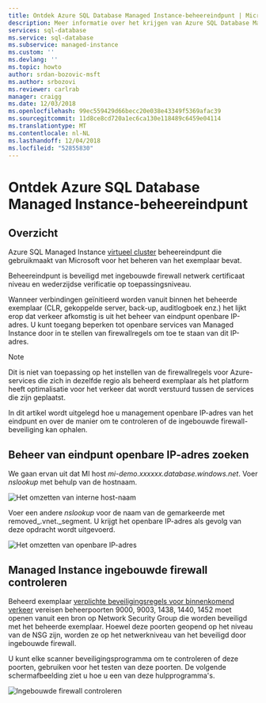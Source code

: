 ```yaml
---
title: Ontdek Azure SQL Database Managed Instance-beheereindpunt | Microsoft Docs
description: Meer informatie over het krijgen van Azure SQL Database Managed Instance management eindpunt openbare IP-adres te controleren of de ingebouwde firewall-beveiliging
services: sql-database
ms.service: sql-database
ms.subservice: managed-instance
ms.custom: ''
ms.devlang: ''
ms.topic: howto
author: srdan-bozovic-msft
ms.author: srbozovi
ms.reviewer: carlrab
manager: craigg
ms.date: 12/03/2018
ms.openlocfilehash: 99ec559429d66becc20e038e43349f5369afac39
ms.sourcegitcommit: 11d8ce8cd720a1ec6ca130e118489c6459e04114
ms.translationtype: MT
ms.contentlocale: nl-NL
ms.lasthandoff: 12/04/2018
ms.locfileid: "52855830"
---
```

# <a name="discover-azure-sql-database-managed-instance-management-endpoint"></a>Ontdek Azure SQL Database Managed Instance-beheereindpunt 

## <a name="overview"></a>Overzicht
Azure SQL Managed Instance [virtueel cluster](sql-database-managed-instance-connectivity-architecture.md) beheereindpunt die gebruikmaakt van Microsoft voor het beheren van het exemplaar bevat.  

Beheereindpunt is beveiligd met ingebouwde firewall netwerk certificaat niveau en wederzijdse verificatie op toepassingsniveau. 

Wanneer verbindingen geïnitieerd worden vanuit binnen het beheerde exemplaar (CLR, gekoppelde server, back-up, auditlogboek enz.) het lijkt erop dat verkeer afkomstig is uit het beheer van eindpunt openbare IP-adres. U kunt toegang beperken tot openbare services van Managed Instance door in te stellen van firewallregels om toe te staan van dit IP-adres.

> [!NOTE]
> Dit is niet van toepassing op het instellen van de firewallregels voor Azure-services die zich in dezelfde regio als beheerd exemplaar als het platform heeft optimalisatie voor het verkeer dat wordt verstuurd tussen de services die zijn geplaatst. 

In dit artikel wordt uitgelegd hoe u management openbare IP-adres van het eindpunt en over de manier om te controleren of de ingebouwde firewall-beveiliging kan ophalen.

## <a name="finding-management-endpoint-public-ip-address"></a>Beheer van eindpunt openbare IP-adres zoeken
We gaan ervan uit dat MI host _mi-demo.xxxxxx.database.windows.net_. Voer _nslookup_ met behulp van de hostnaam.

![Het omzetten van interne host-naam](./media/sql-database-managed-instance-management-endpoint/01_find_internal_host.png)

Voer een andere _nslookup_ voor de naam van de gemarkeerde met removed_.vnet._segment. U krijgt het openbare IP-adres als gevolg van deze opdracht wordt uitgevoerd.

![Het omzetten van openbare IP-adres](./media/sql-database-managed-instance-management-endpoint/02_find_public_ip.png)

## <a name="verifying-managed-instance-built-in-firewall"></a>Managed Instance ingebouwde firewall controleren
Beheerd exemplaar [verplichte beveiligingsregels voor binnenkomend verkeer](sql-database-managed-instance-vnet-configuration.md#mandatory-inbound-security-rules) vereisen beheerpoorten 9000, 9003, 1438, 1440, 1452 moet openen vanuit een bron op Network Security Group die worden beveiligd met het beheerde exemplaar. Hoewel deze poorten geopend op het niveau van de NSG zijn, worden ze op het netwerkniveau van het beveiligd door ingebouwde firewall.

U kunt elke scanner beveiligingsprogramma om te controleren of deze poorten, gebruiken voor het testen van deze poorten. De volgende schermafbeelding ziet u hoe u een van deze hulpprogramma's.

![Ingebouwde firewall controleren](./media/sql-database-managed-instance-management-endpoint/03_verify_firewall.png)
